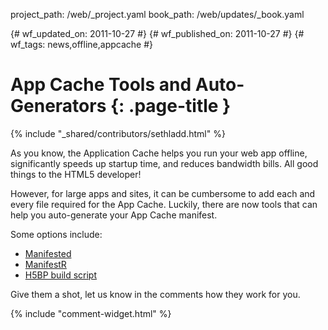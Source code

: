 project_path: /web/_project.yaml
book_path: /web/updates/_book.yaml

{# wf_updated_on: 2011-10-27 #}
{# wf_published_on: 2011-10-27 #}
{# wf_tags: news,offline,appcache #}

# App Cache Tools and Auto-Generators {: .page-title }

{% include "_shared/contributors/sethladd.html" %}


As you know, the Application Cache helps you run your web app offline, significantly speeds up startup time, and reduces bandwidth bills.  All good things to the HTML5 developer!

However, for large apps and sites, it can be cumbersome to add each and every file required for the App Cache.  Luckily, there are now tools that can help you auto-generate your App Cache manifest.

Some options include:

* [Manifested](http://dregsoft.com/blog/?p=79)
* [ManifestR](http://westciv.com/tools/manifestR/)
* [H5BP build script](https://github.com/jamesgpearce/confess)

Give them a shot, let us know in the comments how they work for you.


{% include "comment-widget.html" %}
